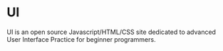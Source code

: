 # UI
UI is an open source Javascript/HTML/CSS site dedicated to advanced User Interface Practice for beginner programmers. 

